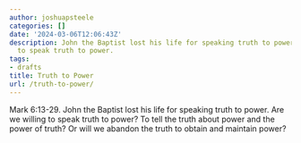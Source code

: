 ```yaml
---
author: joshuapsteele
categories: []
date: '2024-03-06T12:06:43Z'
description: John the Baptist lost his life for speaking truth to power. Are we willing
  to speak truth to power.
tags:
- drafts
title: Truth to Power
url: /truth-to-power/
---
```


Mark 6:13-29. John the Baptist lost his life for speaking truth to power. Are we willing to speak truth to power? To tell the truth about power and the power of truth? Or will we abandon the truth to obtain and maintain power?